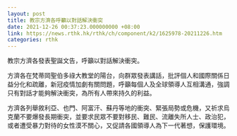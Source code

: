 ```yaml
---
layout: post
title: 教宗方濟各呼籲以對話解決衝突
date: 2021-12-26 00:37:23.000000000 +08:00
link: https://news.rthk.hk/rthk/ch/component/k2/1625978-20211226.htm
categories: rthk
---
```


教宗方濟各發表聖誕文告，呼籲以對話解決衝突。

方濟各在梵蒂岡聖伯多祿大教堂的陽台，向群眾發表講話，批評個人和國際關係日益分化和疏離，新冠疫情加劇有關問題，呼籲每個人及全球領導人互相溝通，強調只有對話才能夠解決衝突，為所有人帶來持久的利益。

方濟各列舉敘利亞、也門、阿富汗、蘇丹等地的衝突、緊張局勢或危機，又祈求烏克蘭不要爆發長期衝突，並要求民眾不要對移民、難民、流離失所人士、政治犯，或者遭受暴力對待的女性漠不關心，又促請各國領導人為下一代著想，保護環境。
